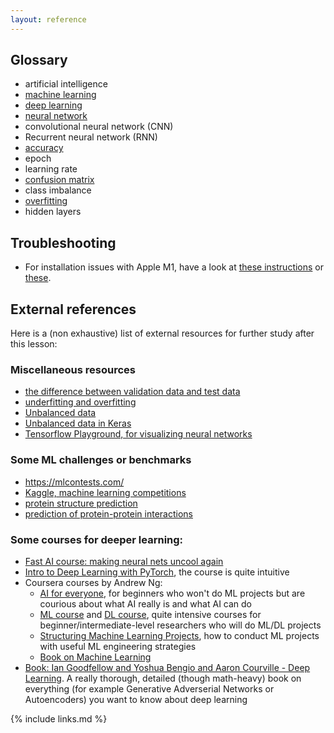 ```yaml
---
layout: reference
---
```


## Glossary

* artificial intelligence
* [machine learning](https://glosario.carpentries.org/en/#machine_learning)
* [deep learning](https://glosario.carpentries.org/en/#deep_learning)
* [neural network](https://glosario.carpentries.org/en/#neural_network)
* convolutional neural network (CNN)
* Recurrent neural network (RNN)
* [accuracy](https://glosario.carpentries.org/en/#accuracy)
* epoch
* learning rate
* [confusion matrix](https://glosario.carpentries.org/en/#confusion_matrix)
* class imbalance
* [overfitting](https://glosario.carpentries.org/en/#overfitting)
* hidden layers

## Troubleshooting
* For installation issues with Apple M1, have a look at [these instructions](https://developer.apple.com/metal/tensorflow-plugin/) or [these](https://betterdatascience.com/install-tensorflow-2-7-on-macbook-pro-m1-pro/).


## External references
Here is a (non exhaustive) list of external resources for further study after this lesson:

### Miscellaneous resources
- [the difference between validation data and test data](https://machinelearningmastery.com/difference-test-validation-datasets/)
- [underfitting and overfitting](https://machinelearningmastery.com/learning-curves-for-diagnosing-machine-learning-model-performance/)
- [Unbalanced data](https://towardsdatascience.com/handling-imbalanced-datasets-in-deep-learning-f48407a0e758)
- [Unbalanced data in Keras](https://www.tensorflow.org/tutorials/structured_data/imbalanced_data)
- [Tensorflow Playground, for visualizing neural networks](http://playground.tensorflow.org/)

### Some ML challenges or benchmarks
- https://mlcontests.com/
- [Kaggle, machine learning competitions](https://www.kaggle.com/)
- [protein structure prediction](https://predictioncenter.org/)
- [prediction of protein-protein interactions](https://www.ebi.ac.uk/msd-srv/capri/)


### Some courses for deeper learning:
- [Fast AI course: making neural nets uncool again](https://www.fast.ai/)
- [Intro to Deep Learning with PyTorch](https://www.udacity.com/course/deep-learning-pytorch--ud188), the course is quite intuitive
- Coursera courses by Andrew Ng: 
    - [AI for everyone](https://www.coursera.org/learn/ai-for-everyone), for beginners who won't do ML projects but are courious about what AI really is and what AI can do
    - [ML course](https://www.coursera.org/learn/machine-learning) and [DL course](https://www.coursera.org/specializations/deep-learning), quite intensive courses for beginner/intermediate-level researchers who will do ML/DL projects
    - [Structuring Machine Learning Projects](https://www.coursera.org/learn/machine-learning-projects), how to conduct ML projects with useful ML engineering strategies
    - [Book on Machine Learning](https://databricks.com/p/ebook/big-book-of-machine-learning-use-cases?utm_medium=paid+search&utm_source=google&utm_campaign=15631674924&utm_adgroup=130078635494&utm_content=ebook&utm_offer=big-book-of-machine-learning-use-cases&utm_ad=587637991591&utm_term=machine%20learning&gclid=CjwKCAjw9qiTBhBbEiwAp-GE0WaK3IrtfBeDWjb7L2ZDQg5_YgevbwoD288bq0sGgYNhcTlnjZfLaBoCC_EQAvD_BwE)
- [Book: Ian Goodfellow and Yoshua Bengio and Aaron Courville -  Deep Learning](https://www.deeplearningbook.org/). A really thorough, detailed (though math-heavy) book on everything (for example Generative Adverserial Networks or Autoencoders) you want to know about deep learning


{% include links.md %}
